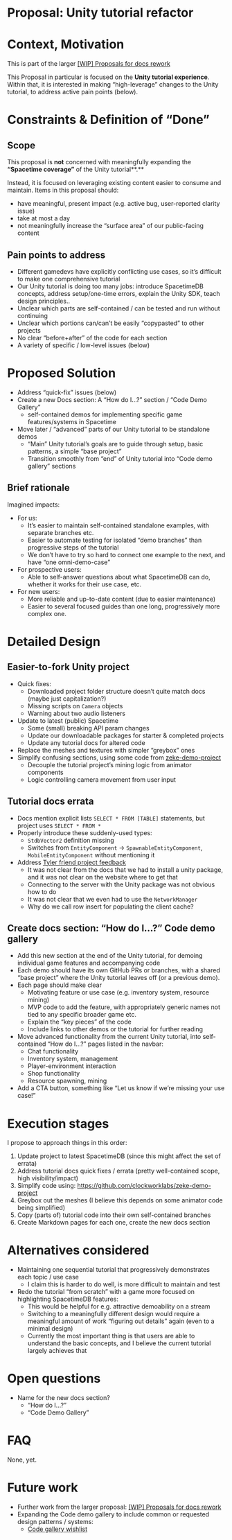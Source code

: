# Proposal: Unity tutorial refactor

# Context, Motivation

This is part of the larger [[WIP] Proposals for docs rework](https://www.notion.so/WIP-Proposals-for-docs-rework-68a907c8f4ab4330acb74c7da6b1d1b8?pvs=21) 

This Proposal in particular is focused on the **Unity tutorial experience**. Within that, it is interested in making “high-leverage” changes to the Unity tutorial, to address active pain points (below).

# Constraints & Definition of “Done”

## Scope

This proposal is **not** concerned with meaningfully expanding the **“Spacetime coverage”** of the Unity tutorial**.**

Instead, it is focused on leveraging existing content easier to consume and maintain. Items in this proposal should:

- have meaningful, present impact (e.g. active bug, user-reported clarity issue)
- take at most a day
- not meaningfully increase the “surface area” of our public-facing content

## Pain points to address

- Different gamedevs have explicitly conflicting use cases, so it’s difficult to make one comprehensive tutorial
- Our Unity tutorial is doing too many jobs: introduce SpacetimeDB concepts, address setup/one-time errors, explain the Unity SDK, teach design principles..
- Unclear which parts are self-contained / can be tested and run without continuing
- Unclear which portions can/can’t be easily “copypasted” to other projects
- No clear “before+after” of the code for each section
- A variety of specific / low-level issues (below)

# Proposed Solution

- Address “quick-fix” issues (below)
- Create a new Docs section: A “How do I…?” section / “Code Demo Gallery”
    - self-contained demos for implementing specific game features/systems in Spacetime
- Move later / “advanced” parts of our Unity tutorial to be standalone demos
    - “Main” Unity tutorial’s goals are to guide through setup, basic patterns, a simple “base project”
    - Transition smoothly from “end” of Unity tutorial into “Code demo gallery” sections

## Brief rationale

Imagined impacts:

- For us:
    - It’s easier to maintain self-contained standalone examples, with separate branches etc.
    - Easier to automate testing for isolated “demo branches” than progressive steps of the tutorial
    - We don’t have to try so hard to connect one example to the next, and have “one omni-demo-case”
- For prospective users:
    - Able to self-answer questions about what SpacetimeDB can do, whether it works for their use case, etc.
- For new users:
    - More reliable and up-to-date content (due to easier maintenance)
    - Easier to several focused guides than one long, progressively more complex one.

# Detailed Design

## Easier-to-fork Unity project

- Quick fixes:
    - Downloaded project folder structure doesn’t quite match docs (maybe just capitalization?)
    - Missing scripts on `Camera` objects
    - Warning about two audio listeners
- Update to latest (public) Spacetime
    - Some (small) breaking API param changes
    - Update our downloadable packages for starter & completed projects
    - Update any tutorial docs for altered code
- Replace the meshes and textures with simpler “greybox” ones
- Simplify confusing sections, using some code from [zeke-demo-project](https://github.com/clockworklabs/spacetime-docs/pull/27/files?short_path=fc133e8#diff-fc133e8a9aa771a22d18a12927bddc468193008d5340b0a4063d411c54941ac1)
    - Decouple the tutorial project’s mining logic from animator components
    - Logic controlling camera movement from user input

## Tutorial docs errata

- Docs mention explicit lists `SELECT * FROM [TABLE]` statements, but project uses `SELECT * FROM *`
- Properly introduce these suddenly-used types:
    - `StdbVector2` definition missing
    - Switches from `EntityComponent` -> `SpawnableEntityComponent`, `MobileEntityComponent` without mentioning it
- Address [Tyler friend project feedback](https://discord.com/channels/931210784011321394/1166512616718471279/1196276328543031376)
    - It was not clear from the docs that we had to install a unity package, and it was not clear on the website where to get that
    - Connecting to the server with the Unity package was not obvious how to do
    - It was not clear that we even had to use the `NetworkManager`
    - Why do we call row insert for populating the client cache?

## Create docs section: “How do I…?” Code demo gallery

- Add this new section at the end of the Unity tutorial, for demoing individual game features and accompanying code
- Each demo should have its own GitHub PRs or branches, with a shared “base project” where the Unity tutorial leaves off (or a previous demo).
- Each page should make clear
    - Motivating feature or use case (e.g. inventory system, resource mining)
    - MVP code to add the feature, with appropriately generic names not tied to any specific broader game etc.
    - Explain the “key pieces” of the code
    - Include links to other demos or the tutorial for further reading
- Move advanced functionality from the current Unity tutorial, into self-contained “How do I…?” pages listed in the navbar:
    - Chat functionality
    - Inventory system, management
    - Player-environment interaction
    - Shop functionality
    - Resource spawning, mining
- Add a CTA button, something like “Let us know if we’re missing your use case!”

# Execution stages

I propose to approach things in this order:

1. Update project to latest SpacetimeDB (since this might affect the set of errata)
2. Address tutorial docs quick fixes / errata (pretty well-contained scope, high visibility/impact)
3. Simplify code using: https://github.com/clockworklabs/zeke-demo-project
4. Greybox out the meshes (I believe this depends on some animator code being simplified)
5. Copy (parts of) tutorial code into their own self-contained branches
6. Create Markdown pages for each one, create the new docs section

# Alternatives considered

- Maintaining one sequential tutorial that progressively demonstrates each topic / use case
    - I claim this is harder to do well, is more difficult to maintain and test
- Redo the tutorial “from scratch” with a game more focused on highlighting SpacetimeDB features:
    - This would be helpful for e.g. attractive demoability on a stream
    - Switching to a meaningfully different design would require a meaningful amount of work “figuring out details” again (even to a minimal design)
    - Currently the most important thing is that users are able to understand the basic concepts, and I believe the current tutorial largely achieves that

# Open questions

- Name for the new docs section?
    - “How do I…?”
    - “Code Demo Gallery”

# FAQ

None, yet.

# Future work

- Further work from the larger proposal: [[WIP] Proposals for docs rework](https://www.notion.so/WIP-Proposals-for-docs-rework-68a907c8f4ab4330acb74c7da6b1d1b8?pvs=21)
- Expanding the Code demo gallery to include common or requested design patterns / systems:
    - [Code gallery wishlist](https://www.notion.so/clockworklabs/bc0aa1426d6646999ac9a35636332e1d?v=511e0050a20542e18323b036162715bc&pvs=4)
